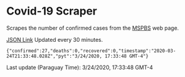 # Covid-19 Scraper

Scrapes the number of confirmed cases from the [MSPBS](https://www.mspbs.gov.py/covid-19.php) web page.

[JSON Link](https://jmayalag.github.io/covid19-scrape/cases.json)
Updated every 30 minutes.
```
{"confirmed":27,"deaths":0,"recovered":0,"timestamp":"2020-03-24T21:33:48.028Z","pyt":"3/24/2020, 17:33:48 GMT-4"}
```
Last update (Paraguay Time): 3/24/2020, 17:33:48 GMT-4